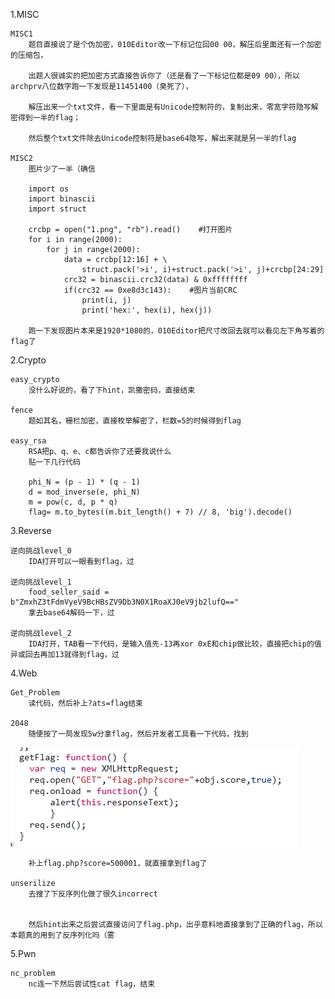 1.MISC
    
    MISC1
        题目直接说了是个伪加密，010Editor改一下标记位回00 00，解压后里面还有一个加密的压缩包，
        
        出题人很诚实的把加密方式直接告诉你了（还是看了一下标记位都是09 00），所以archprv八位数字跑一下发现是11451400（臭死了），
        
        解压出来一个txt文件，看一下里面是有Unicode控制符的，复制出来，零宽字符隐写解密得到一半的flag；
        
        然后整个txt文件除去Unicode控制符是base64隐写，解出来就是另一半的flag

    MISC2
        图片少了一半（确信

        import os
        import binascii
        import struct

        crcbp = open("1.png", "rb").read()    #打开图片
        for i in range(2000):
            for j in range(2000):
                data = crcbp[12:16] + \
                    struct.pack('>i', i)+struct.pack('>i', j)+crcbp[24:29]
                crc32 = binascii.crc32(data) & 0xffffffff
                if(crc32 == 0xe8d3c143):    #图片当前CRC
                    print(i, j)
                    print('hex:', hex(i), hex(j))

        跑一下发现图片本来是1920*1080的，010Editor把尺寸改回去就可以看见左下角写着的flag了

2.Crypto

    easy_crypto
        没什么好说的，看了下hint，凯撒密码，直接结束

    fence
        题如其名，栅栏加密，直接枚举解密了，栏数=5的时候得到flag

    easy_rsa
        RSA把p、q、e、c都告诉你了还要我说什么
        贴一下几行代码

        phi_N = (p - 1) * (q - 1)
        d = mod_inverse(e, phi_N)
        m = pow(c, d, p * q)
        flag= m.to_bytes((m.bit_length() + 7) // 8, 'big').decode()

3.Reverse

    逆向挑战level_0
        IDA打开可以一眼看到flag，过

    逆向挑战level_1
        food_seller_said = b"ZmxhZ3tFdmVyeV9BcHBsZV9Db3N0X1RoaXJ0eV9jb2lufQ=="
        拿去base64解码一下，过

    逆向挑战level_2
        IDA打开，TAB看一下代码，是输入值先-13再xor 0xE和chip做比较，直接把chip的值异或回去再加13就得到flag，过

4.Web

    Get_Problem
        读代码，然后补上?ats=flag结束

    2048
        随便按了一局发现5w分拿flag，然后开发者工具看一下代码，找到

![image](./images/image1.png)

        补上flag.php?score=500001，就直接拿到flag了

    unserilize
        去搜了下反序列化做了很久incorrect

        
        然后hint出来之后尝试直接访问了flag.php，出乎意料地直接拿到了正确的flag，所以本题真的用到了反序列化吗（雾

5.Pwn

    nc_problem
        nc连一下然后尝试性cat flag，结束